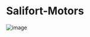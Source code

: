 # Salifort-Motors

![image](https://github.com/Jameshunter1/Salifort-Motors/assets/90528783/617b3410-3108-450e-8bb3-39c8a4528c5a)
